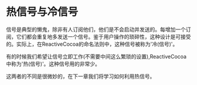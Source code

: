 # 热信号与冷信号
信号是典型的懒鬼，除非有人订阅他们，他们是不会启动并发送的。每增加一个订阅，它们都会重复地多发送一个信号。鉴于用户操作的琐碎性，这种设计是可接受的。实际上，在ReactiveCocoa的命名法则中，这种信号被称为'冷(信号)'。

有的时候我们希望让信号立即工作(不需要中间这么繁琐的设置),ReactiveCocoa中称为'热(信号)'。这种信号用的非常少。

这两者的不同是很微妙的，在下一章我们将学习如何利用热信号。




